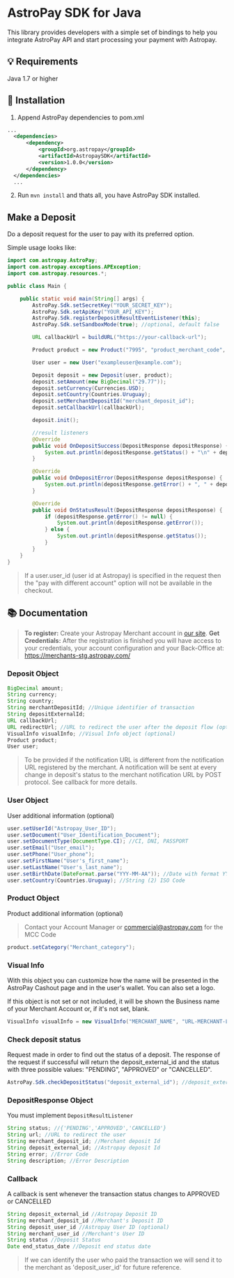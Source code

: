 # AstroPay SDK for Java
This library provides developers with a simple set of bindings to help you integrate AstroPay API and start processing your payment with Astropay.

## 💡 Requirements

Java 1.7 or higher

## 📲 Installation

1. Append AstroPay dependencies to pom.xml

``` xml
...
  <dependencies>
      <dependency>
          <groupId>org.astropay</groupId>
          <artifactId>AstropaySDK</artifactId>
          <version>1.0.0</version>
      </dependency>
  </dependencies>
  ...

```
2. Run <code>mvn install</code> and thats all, you have AstroPay SDK installed.

## Make a Deposit  

Do a deposit request for the user to pay with its preferred option.

Simple usage looks like:
``` java
import com.astropay.AstroPay;
import com.astropay.exceptions.APException;
import com.astropay.resources.*;

public class Main {

    public static void main(String[] args) {
        AstroPay.Sdk.setSecretKey("YOUR_SECRET_KEY");
        AstroPay.Sdk.setApiKey("YOUR_API_KEY");
        AstroPay.Sdk.registerDepositResultEventListener(this);
        AstroPay.Sdk.setSandboxMode(true); //optional, default false

        URL callbackUrl = buildURL("https://your-callback-url");

        Product product = new Product("7995", "product_merchant_code", "product description");

        User user = new User("exampleuser@example.com");

        Deposit deposit = new Deposit(user, product);
        deposit.setAmount(new BigDecimal("29.77"));
        deposit.setCurrency(Currencies.USD);
        deposit.setCountry(Countries.Uruguay);
        deposit.setMerchantDepositId("merchant_deposit_id");
        deposit.setCallbackUrl(callbackUrl);

        deposit.init();

        //result listeners
        @Override
        public void OnDepositSuccess(DepositResponse depositResponse) {
            System.out.println(depositResponse.getStatus() + "\n" + depositResponse.getUrl());
        }

        @Override
        public void OnDepositError(DepositResponse depositResponse) {
            System.out.println(depositResponse.getError() + ", " + depositResponse.getDescription());
        }

        @Override
        public void OnStatusResult(DepositResponse depositResponse) {
            if (depositResponse.getError() != null) {
                System.out.println(depositResponse.getError());
            } else {
                System.out.println(depositResponse.getStatus());
            }
        }
    }
}
```
> If a user.user_id (user id at Astropay) is specified in the request then the "pay with different account" option will not be available in the checkout.

## 📚 Documentation

> **To register:** Create your Astropay Merchant account in [our site](https://merchants-stg.astropay.com/signup). 
> **Get Credentials:** After the registration is finished you will have access to your credentials, your account configuration and your Back-Office at: https://merchants-stg.astropay.com/

### Deposit Object

``` java
BigDecimal amount;
String currency;
String country;
String merchantDepositId; //Unique identifier of transaction
String depositExternalId;
URL callbackUrl;
URL redirectUrl; //URL to redirect the user after the deposit flow (optional)
VisualInfo visualInfo; //Visual Info object (optional)
Product product;
User user;
```
> To be provided if the notification URL is different from the notification URL registered by the merchant. A notification will be sent at every change in deposit's status to the merchant notification URL by POST protocol. See callback for more details.

### User Object

User additional information (optional)

``` java
user.setUserId("Astropay_User_ID");
user.setDocument("User_Identification_Document");
user.setDocumentType(DocumentType.CI); //CI, DNI, PASSPORT
user.setEmail("User_email");
user.setPhone("User_phone");
user.setFirstName("User's_first_name");
user.setLastName("User's_last_name");
user.setBirthDate(DateFormat.parse("YYY-MM-AA")); //Date with format YYYY-MM-DD)
user.setCountry(Countries.Uruguay); //String (2) ISO Code
```

### Product Object

Product additional information (optional)

> Contact your Account Manager or commercial@astropay.com for the MCC Code

``` java
product.setCategory("Merchant_category");
```

### Visual Info  
With this object you can customize how the name will be presented in the AstroPay Cashout page and in the user's wallet. You can also set a logo.

If this object is not set or not included, it will be shown the Business name of your Merchant Account or, if it's not set, blank.

```java
VisualInfo visualInfo = new VisualInfo("MERCHANT_NAME", "URL-MERCHANT-LOGO");
```

### Check deposit status

Request made in order to find out the status of a deposit. The response of the request if successful will return the deposit_external_id and the status with three possible values: "PENDING", "APPROVED" or "CANCELLED".

``` java
AstroPay.Sdk.checkDepositStatus("deposit_external_id"); //deposit_external_id must be String(128)
```

### DepositResponse Object

You must implement <code>DepositResultListener</code>

```java
String status; //{'PENDING','APPROVED','CANCELLED'}
String url; //URL to redirect the user
String merchant_deposit_id; //Merchant deposit Id
String deposit_external_id; //Astropay deposit Id	
String error; //Error Code
String description; //Error Description
```
### Callback

A callback is sent whenever the transaction status changes to APPROVED or CANCELLED

``` java
String deposit_external_id //Astropay Deposit ID
String merchant_deposit_id //Merchant's Deposit ID	
String deposit_user_id //Astropay User ID (optional)
String merchant_user_id //Merchant's User ID	
String status //Deposit Status	
Date end_status_date //Deposit end status date
```
> If we can identify the user who paid the transaction we will send it to the merchant as 'deposit_user_id' for future reference.



